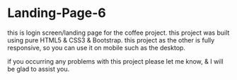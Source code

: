 # Landing-Page-6

this is login screen/landing page for the coffee project. 
this project was built using pure HTML5 & CSS3 & Bootstrap. 
this project as the other is fully responsive, so you can use it on mobile such as the desktop.

if you occurring any problems with this project please let me know, & I will be glad to assist you.
